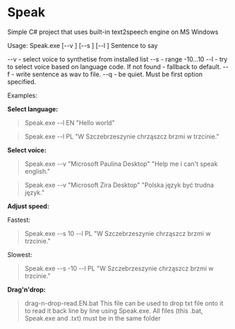﻿# Speak
Simple C# project that uses built-in text2speech engine on MS Windows

Usage: Speak.exe [--v <voice>] [--s <speed>] [--l <language>] Sentence to say

   --v <voice>    - select voice to synthetise from installed list
   --s <speed>    - range -10...10
   --l <language> - try to select voice based on language code. If not found - fallback to default.
   --f <file>     - write sentence as wav to file.
   --q            - be quiet. Must be first option specified.


Examples:

__Select language:__
> Speak.exe --l EN "Hello world"

> Speak.exe --l PL "W Szczebrzeszynie chrząszcz brzmi w trzcinie."

__Select voice:__
> Speak.exe --v "Microsoft Paulina Desktop" "Help me i can't speak english."

> Speak.exe --v "Microsoft Zira Desktop" "Polska język być trudna język."

__Adjust speed:__

Fastest:
> Speak.exe --s 10 --l PL "W Szczebrzeszynie chrząszcz brzmi w trzcinie."

Slowest:

> Speak.exe --s -10 --l PL "W Szczebrzeszynie chrząszcz brzmi w trzcinie."

__Drag'n'drop:__
> drag-n-drop-read.EN.bat 
This file can be used to drop txt file onto it to read it back line by line using Speak.exe.
All files (this .bat, Speak.exe and .txt) must be in the same folder
